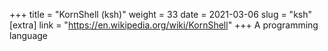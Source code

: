 +++
title = "KornShell (ksh)"
weight = 33
date = 2021-03-06
slug = "ksh"
[extra]
link = "https://en.wikipedia.org/wiki/KornShell"
+++
A programming language

